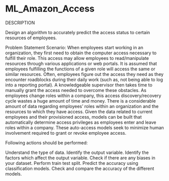 # ML_Amazon_Access
DESCRIPTION

Design an algorithm to accurately predict the access status to certain resources of employees.

Problem Statement Scenario:
When employees start working in an organization, they first need to obtain the computer access necessary to fulfill their role. This access may allow employees to read/manipulate resources through various applications or web portals.
It is assumed that employees fulfilling the functions of a given role will access the same or similar resources. Often, employees figure out the access they need as they encounter roadblocks during their daily work (such as, not being able to log into a reporting portal). A knowledgeable supervisor then takes time to manually grant the access needed to overcome these obstacles. As employees change roles within a company, this access discovery/recovery cycle wastes a huge amount of time and money.
There is a considerable amount of data regarding employees’ roles within an organization and the resources to which they have access. Given the data related to current employees and their provisioned access, models can be built that automatically determine access privileges as employees enter and leave roles within a company. These auto-access models seek to minimize human involvement required to grant or revoke employee access.

Following actions should be performed:

Understand the type of data.
Identify the output variable.
Identify the factors which affect the output variable.
Check if there are any biases in your dataset.
Perform train test split.
Predict the accuracy using classification models.
Check and compare the accuracy of the different models.
